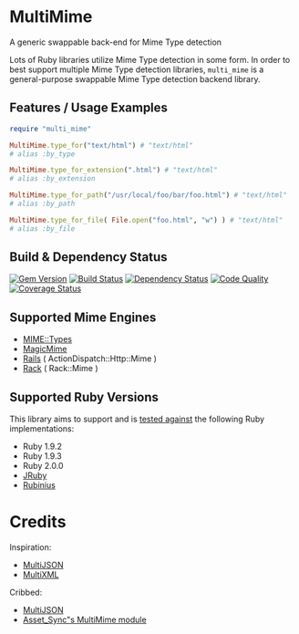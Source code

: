 # MultiMime

A generic swappable back-end for Mime Type detection

Lots of Ruby libraries utilize Mime Type detection in some form. In order to best support multiple Mime Type detection libraries, `multi_mime` is a general-purpose swappable Mime Type detection backend library.

## Features / Usage Examples

```ruby
require "multi_mime"

MultiMime.type_for("text/html") # "text/html" 
# alias :by_type

MultiMime.type_for_extension(".html") # "text/html"
# alias :by_extension

MultiMime.type_for_path("/usr/local/foo/bar/foo.html") # "text/html"
# alias :by_path

MultiMime.type_for_file( File.open("foo.html", "w") ) # "text/html"
# alias :by_file
```

## Build & Dependency Status

[![Gem Version](https://badge.fury.io/rb/multi_mime.png)][gem]
[![Build Status](https://travis-ci.org/karlfreeman/multi_mime.png)][travis]
[![Dependency Status](https://gemnasium.com/karlfreeman/multi_mime.png?travis)][gemnasium]
[![Code Quality](https://codeclimate.com/github/karlfreeman/multi_mime.png)][codeclimate]
[![Coverage Status](https://coveralls.io/repos/karlfreeman/multi_mime/badge.png?branch=master)][coveralls]

## Supported Mime Engines

* [MIME::Types](https://github.com/halostatue/mime-types)
* [MagicMime](https://github.com/minad/mimemagic)
* [Rails](http://api.rubyonrails.org/classes/Mime/Type.html) ( ActionDispatch::Http::Mime )
* [Rack](http://rack.rubyforge.org/doc/Rack/Mime.html) ( Rack::Mime )

## Supported Ruby Versions
This library aims to support and is [tested against][travis] the following Ruby
implementations:

* Ruby 1.9.2
* Ruby 1.9.3
* Ruby 2.0.0
* [JRuby][]
* [Rubinius][]

# Credits

Inspiration:

* [MultiJSON](https://github.com/intridea/multi_json)
* [MultiXML](https://github.com/sferik/multi_xml)

Cribbed:

* [MultiJSON](https://github.com/intridea/multi_json)
* [Asset_Sync"s MultiMime module](https://github.com/rumblelabs/asset_sync/commit/9333bd01ae1a7cf2ffa046b8390fbc4165c38030)

[gem]: https://rubygems.org/gems/multi_mime
[travis]: http://travis-ci.org/karlfreeman/multi_mime
[gemnasium]: https://gemnasium.com/karlfreeman/multi_mime
[coveralls]: https://coveralls.io/r/karlfreeman/multi_mime
[codeclimate]: https://codeclimate.com/github/karlfreeman/multi_mime
[jruby]: http://www.jruby.org
[rubinius]: http://rubini.us
